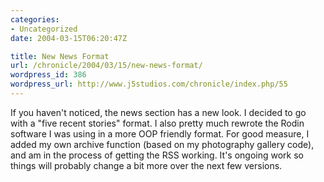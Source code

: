 ```yaml
--- 
categories:
- Uncategorized
date: 2004-03-15T06:20:47Z

title: New News Format
url: /chronicle/2004/03/15/new-news-format/
wordpress_id: 386
wordpress_url: http://www.j5studios.com/chronicle/index.php/55
---
```


If you haven't noticed, the news section has a new look.  I decided to go with a "five recent stories" format. I also pretty much rewrote the Rodin software I was using in a more OOP friendly format.  For good measure, I added my own archive function (based on my photography gallery code), and am in the process of getting the RSS working.  It's ongoing work so things will probably change a bit more over the next few versions.

